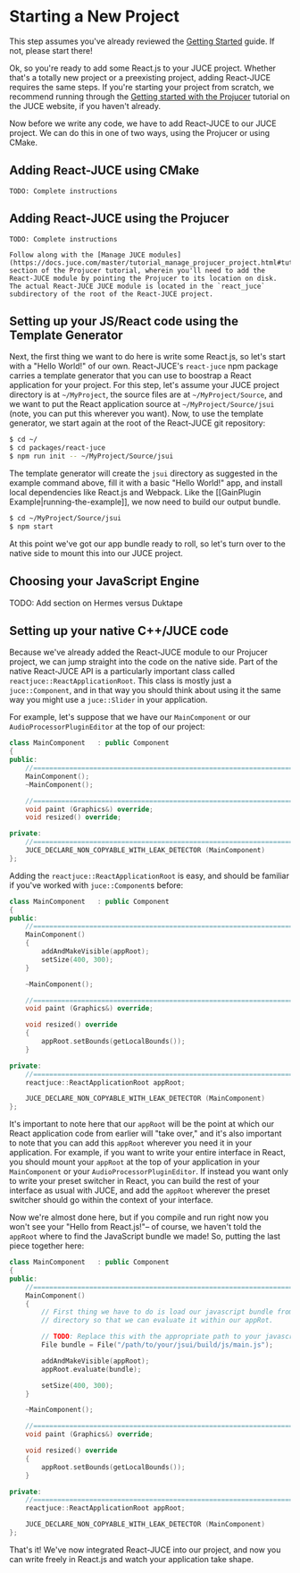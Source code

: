 # Starting a New Project

This step assumes you've already reviewed the [Getting Started](Getting_Started.md) guide. If not,
please start there!

Ok, so you're ready to add some React.js to your JUCE project. Whether that's a totally new project or a preexisting project, adding React-JUCE requires the same steps.
If you're starting your project from scratch, we recommend running through the [Getting started with the Projucer](https://docs.juce.com/master/tutorial_new_projucer_project.html)
tutorial on the JUCE website, if you haven't already.

Now before we write any code, we have to add React-JUCE to our JUCE project.
We can do this in one of two ways, using the Projucer or using CMake.

## Adding React-JUCE using CMake

    TODO: Complete instructions

## Adding React-JUCE using the Projucer

    TODO: Complete instructions

    Follow along with the [Manage JUCE modules](https://docs.juce.com/master/tutorial_manage_projucer_project.html#tutorial_manage_projucer_project_managing_modules) section of the Projucer tutorial, wherein you'll need to add the React-JUCE module by pointing the Projucer to its location on disk. The actual React-JUCE JUCE module is located in the `react_juce` subdirectory of the root of the React-JUCE project.

## Setting up your JS/React code using the Template Generator

Next, the first thing we want to do here is write some React.js, so let's start with a "Hello World!" of our own. React-JUCE's `react-juce` npm package carries a template generator that you can use to boostrap a React application for your project. For this step, let's assume your JUCE project directory is at `~/MyProject`, the source files are at `~/MyProject/Source`, and we want to put the React application source at `~/MyProject/Source/jsui` (note, you can put this wherever you want). Now, to use the template generator, we start again at the root of the React-JUCE git repository:

```bash
$ cd ~/
$ cd packages/react-juce
$ npm run init -- ~/MyProject/Source/jsui
```

The template generator will create the `jsui` directory as suggested in the
example command above, fill it with a basic "Hello World!" app, and install
local dependencies like React.js and Webpack.
Like the [[GainPlugin Example|running-the-example]], we now need to build our
output bundle.

```bash
$ cd ~/MyProject/Source/jsui
$ npm start
```

At this point we've got our app bundle ready to roll, so let's turn over to the native side to mount this into
our JUCE project.

## Choosing your JavaScript Engine

TODO: Add section on Hermes versus Duktape

## Setting up your native C++/JUCE code

Because we've already added the React-JUCE module to our Projucer project, we
can jump straight into the code on the native side. Part of the native React-JUCE
API is a particularly important class called `reactjuce::ReactApplicationRoot`.
This class is mostly just a `juce::Component`, and in that way you should think
about using it the same way you might use a `juce::Slider` in your application.

For example, let's suppose that we have our `MainComponent` or our `AudioProcessorPluginEditor` at the top of our project:

```cpp
class MainComponent   : public Component
{
public:
    //==============================================================================
    MainComponent();
    ~MainComponent();

    //==============================================================================
    void paint (Graphics&) override;
    void resized() override;

private:
    //==============================================================================
    JUCE_DECLARE_NON_COPYABLE_WITH_LEAK_DETECTOR (MainComponent)
};
```

Adding the `reactjuce::ReactApplicationRoot` is easy, and should be familiar if you've worked with `juce::Component`s before:

```cpp
class MainComponent   : public Component
{
public:
    //==============================================================================
    MainComponent()
    {
        addAndMakeVisible(appRoot);
        setSize(400, 300);
    }

    ~MainComponent();

    //==============================================================================
    void paint (Graphics&) override;

    void resized() override
    {
        appRoot.setBounds(getLocalBounds());
    }

private:
    //==============================================================================
    reactjuce::ReactApplicationRoot appRoot;

    JUCE_DECLARE_NON_COPYABLE_WITH_LEAK_DETECTOR (MainComponent)
};
```

It's important to note here that our `appRoot` will be the point at which our React application code from earlier
will "take over," and it's also important to note that you can add this `appRoot` wherever you need it in your application. For example, if you want to write your entire interface in React, you should mount your `appRoot` at the top of your application in your `MainComponent` or your `AudioProcessorPluginEditor`. If instead you want only to write your preset switcher in React, you can build the rest of your interface as usual with JUCE, and add the `appRoot` wherever the preset switcher should go within the context of your interface.

Now we're almost done here, but if you compile and run right now you won't see your "Hello from React.js!"– of course, we haven't told the `appRoot` where to find the JavaScript bundle we made! So, putting the last piece together here:

```cpp
class MainComponent   : public Component
{
public:
    //==============================================================================
    MainComponent()
    {
        // First thing we have to do is load our javascript bundle from the build
        // directory so that we can evaluate it within our appRot.

        // TODO: Replace this with the appropriate path to your javascript bundle!
        File bundle = File("/path/to/your/jsui/build/js/main.js");

        addAndMakeVisible(appRoot);
        appRoot.evaluate(bundle);

        setSize(400, 300);
    }

    ~MainComponent();

    //==============================================================================
    void paint (Graphics&) override;

    void resized() override
    {
        appRoot.setBounds(getLocalBounds());
    }

private:
    //==============================================================================
    reactjuce::ReactApplicationRoot appRoot;

    JUCE_DECLARE_NON_COPYABLE_WITH_LEAK_DETECTOR (MainComponent)
};
```

That's it! We've now integrated React-JUCE into our project, and now you can write freely in React.js and watch your application take shape.
